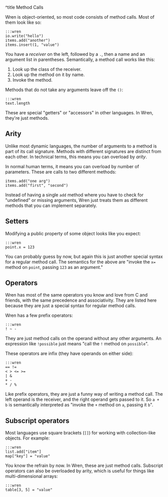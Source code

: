 ^title Method Calls

Wren is object-oriented, so most code consists of method calls. Most of them
look like so:

    :::wren
    io.write("hello")
    items.add("another")
    items.insert(1, "value")

You have a *receiver* on the left, followed by a `.`, then a name and an
argument list in parentheses. Semantically, a method call works like this:

1. Look up the class of the receiver.
2. Look up the method on it by name.
3. Invoke the method.

Methods that do not take any arguments leave off the `()`:

    :::wren
    text.length

These are special "getters" or "accessors" in other languages. In Wren, they're
just methods.

## Arity

Unlike most dynamic languages, the number of arguments to a method is part of
its call signature. Methods with different signatures are distinct from each
other. In technical terms, this means you can overload by *arity*.

In normal human terms, it means you can overload by number of parameters. These
are calls to two different methods:

    items.add("one arg")
    items.add("first", "second")

Instead of having a single `add` method where you have to check for "undefined"
or missing arguments, Wren just treats them as different methods that you can
implement separately.

## Setters

Modifying a public property of some object looks like you expect:

    :::wren
    point.x = 123

You can probably guess by now, but again this is just another special syntax
for a regular method call. The semantics for the above are "invoke the `x=`
method on `point`, passing `123` as an argument."

## Operators

Wren has most of the same operators you know and love from C and friends, with
the same precedence and associativity. They are listed here because they are
just a special syntax for regular method calls.

Wren has a few prefix operators:

    :::wren
    ! ~ -

They are just method calls on the operand without any other arguments. An
expression like `!possible` just means "call the `!` method on `possible`".

These operators are infix (they have operands on either side):

    :::wren
    == !=
    < > <= >=
    | &
    + -
    * / %

Like prefix operators, they are just a funny way of writing a method call. The
left operand is the receiver, and the right operand gets passed to it. So
`a + b` is semantically interpreted as "invoke the `+` method on `a`, passing
it `b`".

## Subscript operators

Most languages use square brackets (`[]`) for working with collection-like
objects. For example:

    :::wren
    list.add["item"]
    map["key"] = "value"

You know the refrain by now. In Wren, these are just method calls. Subscript
operators can also be overloaded by arity, which is useful for things like
multi-dimensional arrays:

    :::wren
    table[3, 5] = "value"
